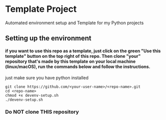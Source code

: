# Template Project
Automated environment setup and Template for my Python projects

## Setting up the environment
#### if you want to use this repo as a template, just click on the green "Use this template" button on the top right of this repo. Then clone "your" repository that's made by this template on your local machine (linux/macOS), run the commands below and follow the instructions.
just make sure you have python installed
```
git clone https://github.com/<your-user-name>/<repo-name>.git
cd <repo-name>
chmod +x devenv-setup.sh
./devenv-setup.sh
```
### Do NOT clone THIS repository
